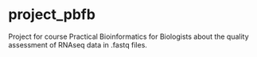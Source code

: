 # project_pbfb
Project for course Practical Bioinformatics for Biologists about the quality assessment of RNAseq data in .fastq files.
